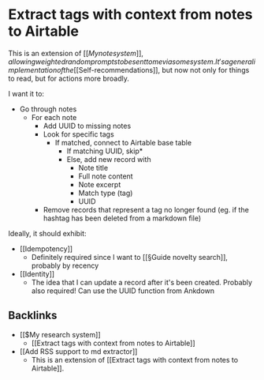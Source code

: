# Extract tags with context from notes to Airtable
This is an extension of [[$My note system]], allowing weighted random prompts to be sent to me via some system. It's a general implementation of the [[$Self-recommendations]], but now not only for things to read, but for actions more broadly.

I want it to:

* Go through notes
	* For each note
		* Add UUID to missing notes
		* Look for specific tags
			* If matched, connect to Airtable base table
				* If matching UUID, skip*
				* Else, add new record with
					* Note title
					* Full note content
					* Note excerpt
					* Match type (tag)
					* UUID
		* Remove records that represent a tag no longer found (eg. if the hashtag has been deleted from a markdown file)

Ideally, it should exhibit:
* [[Idempotency]]
	* Definitely required since I want to [[§Guide novelty search]], probably by recency
* [[Identity]]
	* The idea that I can update a record after it's been created. Probably also required! Can use the UUID function from Ankdown

## Backlinks
* [[$My research system]]
	* [[Extract tags with context from notes to Airtable]]
* [[Add RSS support to md extractor]]
	* This is an extension of [[Extract tags with context from notes to Airtable]].

<!-- #Life -->

<!-- {BearID:CBE96193-673F-4367-BB30-5B87BF38D4E2-15756-000013035FE0C369} -->
